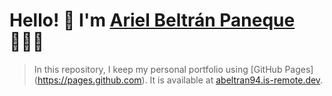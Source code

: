# Hello! 👋 I'm [Ariel Beltrán Paneque](https://abeltran94.is-remote.dev) 👨🏻‍💻
> In this repository, I keep my personal portfolio using [GitHub Pages] (https://pages.github.com). It is available at [abeltran94.is-remote.dev](https://abeltranp94.is-a.dev).
